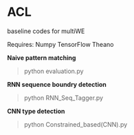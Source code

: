 # ACL
baseline codes for multiWE

Requires:
Numpy
TensorFlow
Theano

**Naive pattern matching**
> python evaluation.py

**RNN sequence boundry detection**
> python RNN_Seq_Tagger.py

**CNN type detection**
> python Constrained_based(CNN).py

